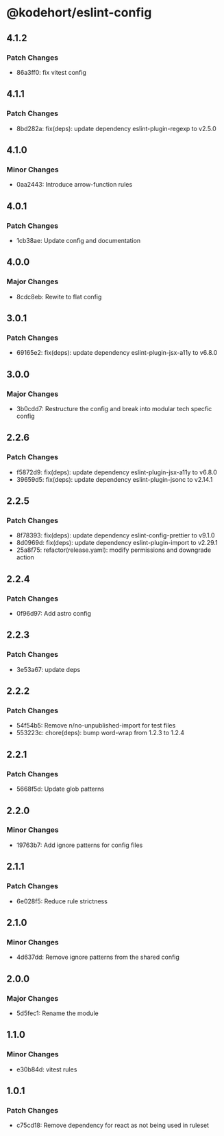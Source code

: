 # @kodehort/eslint-config

## 4.1.2

### Patch Changes

- 86a3ff0: fix vitest config

## 4.1.1

### Patch Changes

- 8bd282a: fix(deps): update dependency eslint-plugin-regexp to v2.5.0

## 4.1.0

### Minor Changes

- 0aa2443: Introduce arrow-function rules

## 4.0.1

### Patch Changes

- 1cb38ae: Update config and documentation

## 4.0.0

### Major Changes

- 8cdc8eb: Rewite to flat config

## 3.0.1

### Patch Changes

- 69165e2: fix(deps): update dependency eslint-plugin-jsx-a11y to v6.8.0

## 3.0.0

### Major Changes

- 3b0cdd7: Restructure the config and break into modular tech specfic config

## 2.2.6

### Patch Changes

- f5872d9: fix(deps): update dependency eslint-plugin-jsx-a11y to v6.8.0
- 39659d5: fix(deps): update dependency eslint-plugin-jsonc to v2.14.1

## 2.2.5

### Patch Changes

- 8f78393: fix(deps): update dependency eslint-config-prettier to v9.1.0
- 8d0969d: fix(deps): update dependency eslint-plugin-import to v2.29.1
- 25a8f75: refactor(release.yaml): modify permissions and downgrade action

## 2.2.4

### Patch Changes

- 0f96d97: Add astro config

## 2.2.3

### Patch Changes

- 3e53a67: update deps

## 2.2.2

### Patch Changes

- 54f54b5: Remove n/no-unpublished-import for test files
- 553223c: chore(deps): bump word-wrap from 1.2.3 to 1.2.4

## 2.2.1

### Patch Changes

- 5668f5d: Update glob patterns

## 2.2.0

### Minor Changes

- 19763b7: Add ignore patterns for config files

## 2.1.1

### Patch Changes

- 6e028f5: Reduce rule strictness

## 2.1.0

### Minor Changes

- 4d637dd: Remove ignore patterns from the shared config

## 2.0.0

### Major Changes

- 5d5fec1: Rename the module

## 1.1.0

### Minor Changes

- e30b84d: vitest rules

## 1.0.1

### Patch Changes

- c75cd18: Remove dependency for react as not being used in ruleset

